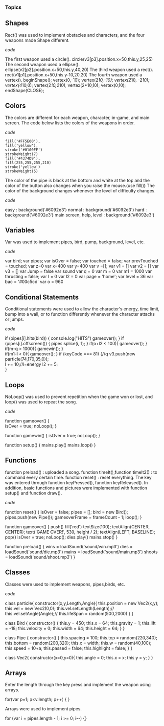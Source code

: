 ### Topics

## Shapes


Rect() was used to implement obstacles and characters, and the four weapons made Shape different.


*code*


The first weapon used a circle().
    circle(v3[p3].position.x+50,this.y,25,25)
The second weapon used a ellipse().
    ellipse(v2[p2].position.x+50,this.y,40,20)
The third weapon used a rect().
    rect(v1[p1].position.x+50,this.y-10,20,20) 
The fourth weapon used a vertex().
    beginShape();
    vertex(0,-10);
    vertex(2*10,-10);
    vertex(2*10, -2*10);
    vertex(4*10,0);
    vertex(2*10,2*10);
    vertex(2*10,10);
    vertex(0,10);
    endShape(CLOSE); 
    
    
## Colors


The colors are different for each weapon, character, in-game, and main screen.
The code below lists the colors of the weapons in order.


*code*


    fill('#FF5E00'), 
    fill('yellow'), 
    stroke('#0100FF')
    strokeWeight(7)
    fill('#4374D9'),
    fill(255,255,255,210)
    stroke('yellow')
    strokeWeight(5)  
    
    
The color of the pipe is black at the bottom and white at the top and the color of the button also changes when you raise the mouse.(use fill()) 
The color of the background changes whenever the level of difficulty changes. 


*code*


  easy : background('#6092e3')
  normal : background('#6092e3')
  hard : background('#6092e3')
  main screen, help, level : background('#6092e3')
    
    
## Variables


Var was used to implement pipes, bird, pump, background, level, etc.


*code*


  var bird;
  var pipes;
  var isOver = false;
  var touched = false;
  var prevTouched = touched;
  var z=0
  var x=400
  var y=400
  var v =[];
  var v1 = []
  var v2 = []
  var v3 = []
  var Jump = false 
  var sound
  var q = 0
  var m = 0
  var m1 = 1000
  var thrusting = false;
  var l = 0
  var l2 = 0
  var page = 'home';
  var level = 36
  var bac = '#00c5cd'
  var o = 960
    
    
## Conditional Statements


Conditional statements were used to allow the character's energy, time limit, bump into a wall, or to function differently whenever the character attacks or jumps.


*code*


  if (pipes[i].hits(bird)) 
    {
      console.log("HITS")
      gameover();
    }
    if (pipes[i].offscreen()) {
      pipes.splice(i, 1);
    }
  if(o+l2 < 100){
    gameover(); 
   }     
   if(m-q > 1000){
    gamewin(); 
   }  
   if(m1-l < 0){
    gameover(); 
   }
   if (keyCode === 81) {//q
    v3.push(new particle(74,170,35,0));    
    l += 10;//l=energy
    l2 += 5;  
  } 
         
         
## Loops


NoLoop() was used to prevent repetition when the game won or lost, and loop() was used to repeat the song.


*code*


  function gameover() {  
  isOver = true;
  noLoop();
}
    
    
  function gamewin() {
  isOver = true;
  noLoop();
}


function setup() {
  mains.play()
  mains.loop()
 }
 
 
## Functions


function preload() :  uploaded a song.
function timeIt(),function timeIt2() : to command every certain time.
function reset() : reset everything.
The key was entered through function keyPressed(), function keyReleased().
In addition, basic functions and pictures were implemented with function setup() and function draw().


*code*


  function reset() {
  isOver = false;
  pipes = [];
  bird = new Bird();
  pipes.push(new Pipe());
  gameoverFrame = frameCount - 1;
  loop();
  }
    
    
  function gameover() {
  push()
  fill('red')
  textSize(100);
  textAlign(CENTER, CENTER);
  text('GAME OVER!', 530, height / 2);
  textAlign(LEFT, BASELINE);
  pop()
  isOver = true;
  noLoop();
  dies.play()
  mains.stop()
  }
  
  
  function preload() {
  wins = loadSound('sound/win.mp3')
  dies = loadSound('sound/die.mp3')
  mains = loadSound('sound/main.mp3')
  shoots = loadSound('sound/shoot.mp3')
  }
  
  
## Classes


Classes were used to implement weapons, pipes,birds, etc.


*code*


  class particle{
  constructor(x,y,Length,Angle){
    this.position = new Vec2(x,y);
    this.vel = new Vec2(0,0);
    this.vel.setLength(Length);//
    this.vel.setAngle(Angle);//
    this.lifeSpan = random(500,2000)
  }
  }
    
    
  class Bird {
  constructor() {
    this.y = 450;
    this.x = 64;
    this.gravity = 1;
    this.lift = -18;
    this.velocity = 0;
    this.width = 64;
    this.height = 64;
  }
  }
  
  
  class Pipe {
  constructor() {
    this.spacing = 100;
    this.top = random(220,340);
    this.bottom = random(200,320);
    this.x = width;
    this.w = random(40,100);
    this.speed = 10+a;
    this.passed = false;
    this.highlight = false;
  }
  }
  
  
  class Vec2{
  constructor(x=0,y=0){
    this.angle = 0;
    this.x = x;
    this.y = y;
  }
}


## Arrays


Enter the length through the key press and implement the weapon using arrays.


for(var p=1; p<v.length; p++)
    {
    }
    
    
Arrays were used to implement pipes.


for (var i = pipes.length - 1; i >= 0; i--) {}

